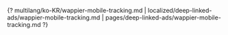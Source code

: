 {? multilang/ko-KR/wappier-mobile-tracking.md | localized/deep-linked-ads/wappier-mobile-tracking.md | pages/deep-linked-ads/wappier-mobile-tracking.md ?}
